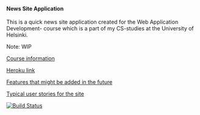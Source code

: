 #### News Site Application
This is a quick news site application created for the Web Application Development- course which is a part of my CS-studies at the University of Helsinki.

Note: WIP

[Course information](https://materiaalit.github.io/wepa-s17/)

[Heroku link](https://newssiteapplication.herokuapp.com/)

[Features that might be added in the future](https://github.com/ollikehy/NewsSiteApplication/blob/master/FMAITF.md)

[Typical user stories for the site](https://github.com/ollikehy/NewsSiteApplication/blob/master/TUS.md)

[![Build Status](https://travis-ci.org/ollikehy/NewsSiteApplication.svg?branch=master)](https://travis-ci.org/ollikehy/NewsSiteApplication)

